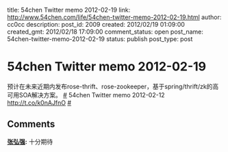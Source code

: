 title: 54chen Twitter memo 2012-02-19 
link: http://www.54chen.com/life/54chen-twitter-memo-2012-02-19.html
author: cc0cc
description: 
post_id: 2009
created: 2012/02/19 01:09:00
created_gmt: 2012/02/18 17:09:00
comment_status: open
post_name: 54chen-twitter-memo-2012-02-19
status: publish
post_type: post

# 54chen Twitter memo 2012-02-19 

预计在未来近期内发布rose-thrift、rose-zookeeper，基于spring/thrift/zk的高可用SOA解决方案。 [#](http://twitter.com/54chen/statuses/169059656172445696) 54chen Twitter memo 2012-02-12 <http://t.co/k0nAJfnO> [#](http://twitter.com/54chen/statuses/168513887463931904)

## Comments

**[张弘强](#14597 "2012-03-08 14:30:02"):** 十分期待

